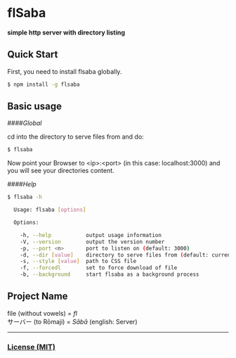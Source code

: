 flSaba
======
**simple http server with directory listing**

## Quick Start
First, you need to install flsaba globally.

```sh
$ npm install -g flsaba
```

Basic usage
-----------

####*Global*

cd into the directory to serve files from and do:

```sh
$ flsaba
```
Now point your Browser to &lt;ip&gt;:&lt;port&gt; (in this case: localhost:3000) and you will see your directories content.

####*Help*
```sh
$ flsaba -h

  Usage: flsaba [options]

  Options:

    -h, --help           output usage information
    -V, --version        output the version number
    -p, --port <n>       port to listen on (default: 3000)
    -d, --dir [value]    directory to serve files from (default: current working directory)
    -s, --style [value]  path to CSS file
    -f, --forcedl        set to force download of file
    -b, --background     start flsaba as a background process

```

Project Name
----
file (without vowels) = *fl*  
サーバー (to Rōmaji) = *Sābā* (english: Server)

--------------------------

### [License (MIT)](LICENSE)

